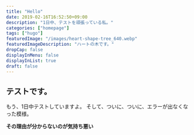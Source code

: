 ```yaml
---
title: "Hello"
date: 2019-02-16T16:52:50+09:00
description: "1日中、テストを頑張っている私。"
categories: ["homepage"]
tags: ["hugo"]
featuredImage: "/images/heart-shape-tree_640.webp"
featuredImageDescription: "ハートの木です。"
dropCap: false
displayInMenu: false
displayInList: true
draft: false
---
```

## テストです。
もう、1日中テストしていますよ。
そして、ついに、ついに、エラーが出なくなった模様。

**その理由が分からないのが気持ち悪い**
